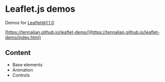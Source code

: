 # Leaflet.js demos
Demos for [Leaflet@1.1.0](http://leafletjs.com/)

[https://tennalian.github.io/leaflet-demo/](https://tennalian.github.io/leaflet-demo/index.html)

## Content
 - Base elements
 - Animation
 - Controls
